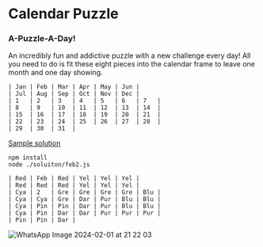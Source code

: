 # Calendar Puzzle
### A-Puzzle-A-Day!
An incredibly fun and addictive puzzle with a new challenge every day! All you need to do is fit these eight pieces into the calendar frame to leave one month and one day showing.
```
| Jan | Feb | Mar | Apr | May | Jun |
| Jul | Aug | Sep | Oct | Nov | Dec |
| 1   | 2   | 3   | 4   | 5   | 6   | 7   |
| 8   | 9   | 10  | 11  | 12  | 13  | 14  |
| 15  | 16  | 17  | 18  | 19  | 20  | 21  |
| 22  | 23  | 24  | 25  | 26  | 27  | 28  |
| 29  | 30  | 31  |
```


[Sample solution](/solution/feb2.js)
```
npm install
node ./soluiton/feb2.js
```

```
| Red | Feb | Red | Yel | Yel | Yel |
| Red | Red | Red | Yel | Yel | Yel |
| Cya | 2   | Gre | Gre | Gre | Gre | Blu |
| Cya | Cya | Gre | Dar | Pur | Blu | Blu |
| Cya | Pin | Pin | Dar | Pur | Blu | Blu |
| Cya | Pin | Dar | Dar | Pur | Pur | Pur |
| Pin | Pin | Dar |
```

![WhatsApp Image 2024-02-01 at 21 22 03](https://github.com/itsnikhil/calendar-puzzle/assets/20350674/7e5bff71-53ff-4418-ba22-9164ff8af348)
